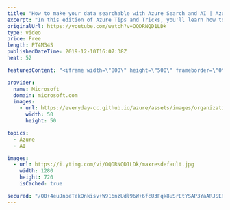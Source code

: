 ```yaml
---
title: "How to make your data searchable with Azure Search and AI | Azure Tips and Tricks"
excerpt: "In this edition of Azure Tips and Tricks, you'll learn how to make your data searchable with Azure Search and AI. Creating compelling search experiences is hard. Azure Search provides search as a service and makes it easy to let AI analyze your data and enhance your results.    For more tips and tricks,"
originalUrl: https://youtube.com/watch?v=OQDRNQD1LDk
type: video
price: Free
length: PT4M34S
publishedDateTime: 2019-12-10T16:07:38Z
heat: 52

featuredContent: "<iframe width=\"800\" height=\"500\" frameborder=\"0\" src=\"https://www.youtube.com/embed/OQDRNQD1LDk\" allow=\"accelerometer; autoplay; encrypted-media; gyroscope; picture-in-picture\" allowfullscreen></iframe>"

provider:
  name: Microsoft
  domain: microsoft.com
  images:
    - url: https://everyday-cc.github.io/azure/assets/images/organizations/microsoft.com-50x50.jpg
      width: 50
      height: 50

topics:
  - Azure
  - AI

images:
  - url: https://i.ytimg.com/vi/OQDRNQD1LDk/maxresdefault.jpg
    width: 1280
    height: 720
    isCached: true

secured: "/Q0+4euJnpeTekQnkisv+W916nzUdl96W+6fcU3Fqk8uSrEtYSAP3YaARJSERnxzaoR/p3FtvkcESpd0tgDBam6rzF4lFzsk1+GeBaL55gkw7lKYMnI9MMH4pYHjis3nQpWDkE0Y7sILQfqSjZYDWeDi7pSuGz/sr5Zko6zD4ShNzMFe5+4kFv4WHad+UyPYTqGyrwhIq7ysmU6kwgpaJ+UHkJpsko15HPzeYESHP+UXEknHdjRpU43WC1oGJZ22601++4jRJI+4bH0aTjLlW2BFZZft8AkBaDSzb50VlusqfV5c4b1r/LFLGR3O/B9fpyFULXuaG1AdstEyPRQi8w2VSzsq7d1hp2NMQoYXvv5OmMC+XAy/PjtAHrjuCOzZQNW1NUnZN+3giNQ3le/tVeSP9XzQn3Msg3Lc7/EBGsI=;ThFAR7qD0hZo5/VlzhKVRg=="
---
```


